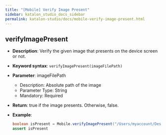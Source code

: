 ```yaml
---
title: "[Mobile] Verify Image Present" 
sidebar: katalon_studio_docs_sidebar
permalink: katalon-studio/docs/mobile-verify-image-present.html 
---
```


## verifyImagePresent

* **Description**: Verify the given image that presents on the device screen or not.
* **Keyword syntax**: `verifyImagePresent(imageFilePath)`
* **Parameter**: imageFilePath
  * Description: Absolute path of the image
  * Parameter Type: String
  * Mandatory: Required
* **Return**: true if the image presents. Otherwise, false.
* **Example**:

    ```java
    boolean isPresent = Mobile.verifyImagePresent("/Users/myaccount/Desktop/image.png")
    assert isPresent
    ```
